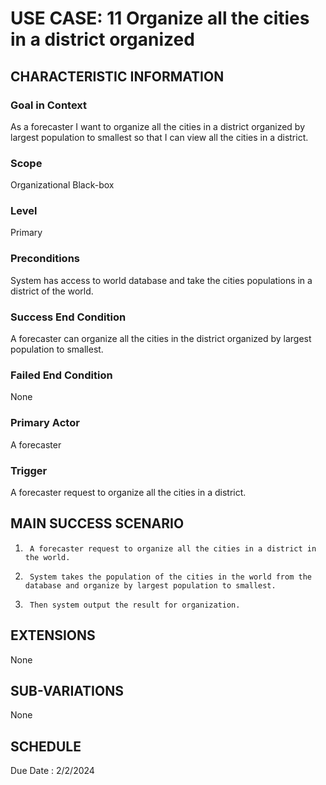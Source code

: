 # USE CASE: 11 Organize all the cities in a district organized 
## CHARACTERISTIC INFORMATION

### Goal in Context
As a forecaster I want to organize all the cities in a district organized by largest population to smallest so that I can view all the cities in a district.
### Scope
Organizational Black-box

### Level

Primary

### Preconditions

System has access to world database and take the cities populations in a district of the world.

### Success End Condition

A forecaster can organize all the cities in the district organized by largest population to smallest.

### Failed End Condition

None

### Primary Actor

A forecaster

### Trigger

A forecaster request to organize all the cities in a district.

## MAIN SUCCESS SCENARIO
	
1.      A forecaster request to organize all the cities in a district in the world.
2.      System takes the population of the cities in the world from the database and organize by largest population to smallest.
3.      Then system output the result for organization.

## EXTENSIONS

None

## SUB-VARIATIONS

None

## SCHEDULE

Due Date : 2/2/2024
